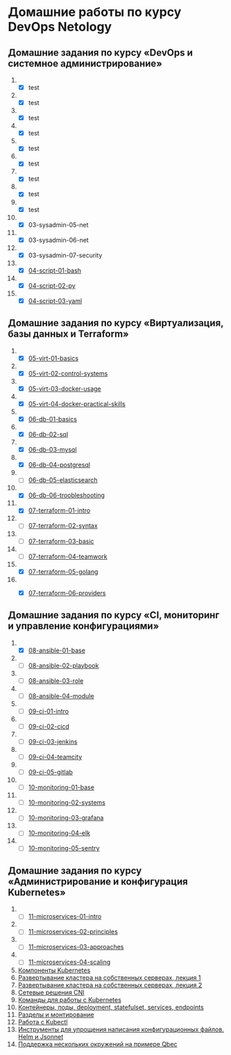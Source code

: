 # Домашние работы по курсу DevOps Netology
## Домашние задания по курсу «DevOps и системное администрирование»
1. - [x] test  
2. - [x] test
3. - [x] test
4. - [x] test
5. - [x] test
6. - [x] test
7. - [x] test
8. - [x] test
9. - [x] test
10. - [x] 03-sysadmin-05-net
11. - [x] 03-sysadmin-06-net
12. - [x] 03-sysadmin-07-security
13. - [x] [04-script-01-bash](https://github.com/Ecriptor/devops-netology/tree/master/homeworks/04-script-01-bash)
14. - [x] [04-script-02-py](https://github.com/Ecriptor/devops-netology/tree/master/homeworks/04-script-02-py)
15. - [x] [04-script-03-yaml](https://github.com/Ecriptor/devops-netology/tree/master/homeworks/04-script-03-yaml)

## Домашние задания по курсу «Виртуализация, базы данных и Terraform»
1. - [x] [05-virt-01-basics](https://github.com/Ecriptor/devops-netology/tree/master/homeworks/05-virt-01-basics)
2. - [x] [05-virt-02-control-systems](https://github.com/Ecriptor/devops-netology/tree/master/homeworks/05-virt-02-control-systems)
3. - [x] [05-virt-03-docker-usage](https://github.com/Ecriptor/devops-netology/tree/master/homeworks/05-virt-03-docker-usage)
4. - [x] [05-virt-04-docker-practical-skills](https://github.com/Ecriptor/devops-netology/tree/master/homeworks/05-virt-04-docker-practical-skills)
5. - [x] [06-db-01-basics](https://github.com/Ecriptor/devops-netology/tree/master/homeworks/06-db-01-basics)
6. - [x] [06-db-02-sql](https://github.com/Ecriptor/devops-netology/tree/master/homeworks/06-db-02-sql)
7. - [x] [06-db-03-mysql](https://github.com/Ecriptor/devops-netology/tree/master/homeworks/06-db-03-mysql)
8. - [x] [06-db-04-postgresql](https://github.com/Ecriptor/devops-netology/tree/master/homeworks/06-db-04-postgresql)
9. - [ ] [06-db-05-elasticsearch](https://github.com/Ecriptor/devops-netology/tree/master/homeworks/06-db-05-elasticsearch)
10. - [x] [06-db-06-troobleshooting](https://github.com/Ecriptor/devops-netology/tree/master/homeworks/06-db-06-troobleshooting)
11. - [x] [07-terraform-01-intro](https://github.com/Ecriptor/devops-netology/tree/master/homeworks/07-terraform-01-intro)
12. - [ ] [07-terraform-02-syntax](https://github.com/Ecriptor/devops-netology/tree/master/homeworks/07-terraform-02-syntax)
13. - [ ] [07-terraform-03-basic](https://github.com/Ecriptor/devops-netology/tree/master/homeworks/07-terraform-03-basic)
14. - [ ] [07-terraform-04-teamwork](https://github.com/Ecriptor/devops-netology/tree/master/homeworks/07-terraform-04-teamwork)
15. - [x] [07-terraform-05-golang](https://github.com/Ecriptor/devops-netology/tree/master/homeworks/07-terraform-05-golang)
16. - [x] [07-terraform-06-providers](https://github.com/Ecriptor/devops-netology/tree/master/homeworks/07-terraform-06-providers)


## Домашние задания по курсу «CI, мониторинг и управление конфигурациями»
1. - [x] [08-ansible-01-base](https://github.com/Ecriptor/devops-netology/tree/master/homeworks/08-ansible-01-base)
2. - [ ] [08-ansible-02-playbook](https://github.com/Ecriptor/devops-netology/tree/master/homeworks/08-ansible-02-playbook)
3. - [ ] [08-ansible-03-role](https://github.com/Ecriptor/devops-netology/tree/master/homeworks/08-ansible-03-role)
4. - [ ] [08-ansible-04-module](https://github.com/Ecriptor/devops-netology/tree/master/homeworks/08-ansible-04-module)
5. - [ ] [09-ci-01-intro](https://github.com/Ecriptor/devops-netology/tree/master/homeworks/09-ci-01-intro)
6. - [ ] [09-ci-02-cicd](https://github.com/Ecriptor/devops-netology/tree/master/homeworks/09-ci-02-cicd)
7. - [ ] [09-ci-03-jenkins](https://github.com/Ecriptor/devops-netology/tree/master/homeworks/09-ci-03-jenkins)
8. - [ ] [09-ci-04-teamcity](https://github.com/Ecriptor/devops-netology/tree/master/homeworks/09-ci-04-teamcity) 
9. - [ ] [09-ci-05-gitlab](https://github.com/Ecriptor/devops-netology/tree/master/homeworks/09-ci-05-gitlab)
10. - [ ] [10-monitoring-01-base](https://github.com/netology-code/mnt-homeworks/tree/master/10-monitoring-01-base)
11. - [ ] [10-monitoring-02-systems](https://github.com/Ecriptor/devops-netology/tree/master/homeworks/10-monitoring-02-systems)
12. - [ ] [10-monitoring-03-grafana](https://github.com/Ecriptor/devops-netology/tree/master/homeworks/10-monitoring-03-grafana)
14. - [ ] [10-monitoring-04-elk](https://github.com/Ecriptor/devops-netology/tree/master/homeworks/10-monitoring-04-elk)
15. - [ ] [10-monitoring-05-sentry](https://github.com/Ecriptor/devops-netology/tree/master/homeworks/10-monitoring-05-sentry)
## Домашние задания по курсу «Администрирование и конфигурация Kubernetes»
1. - [ ] [11-microservices-01-intro](https://github.com/Ecriptor/devops-netology/tree/master/homeworks/11-microservices-01-intro)
2. - [ ] [11-microservices-02-principles](https://github.com/Ecriptor/devops-netology/tree/master/homeworks/11-microservices-02-principles)
3. - [ ] [11-microservices-03-approaches](https://github.com/Ecriptor/devops-netology/tree/master/homeworks/11-microservices-03-approaches)
4. - [ ] [11-microservices-04-scaling](https://github.com/Ecriptor/devops-netology/tree/master/homeworks/11-microservices-04-scaling)

5. [Компоненты Kubernetes]()
6. [Развертывание кластера на собственных серверах, лекция 1]()
7. [Развертывание кластера на собственных серверах, лекция 2]()
8. [Сетевые решения CNI]()
9. [Команды для работы с Kubernetes]()
10. [Контейнеры, поды, deployment, statefulset, services, endpoints]()
11. [Разделы и монтирование]()
12. [Работа c Kubectl]()
13. [Инструменты для упрощения написания конфигурационных файлов. Helm и Jsonnet]()
14. [Поддержка нескольких окружений на примере Qbec]()
